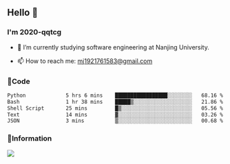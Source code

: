 ## Hello 👋


### I'm 2020-qqtcg

- 🔭 I’m currently studying software engineering at Nanjing University. 
<!-- - 🌱 I’m currently learning MLsys and -->
<!-- - 👯 I’m looking to collaborate on ... -->
<!-- - 🤔 I’m looking for help with ... -->
<!-- - 💬 Ask me about ... -->
- 📫 How to reach me: mj1921761583@gmail.com
<!-- - 😄 Pronouns: ... -->
<!-- - ⚡ Fun fact: ... -->

### 🌱Code
<!--START_SECTION:waka-->

```txt
Python             5 hrs 6 mins    █████████████████░░░░░░░░   68.16 %
Bash               1 hr 38 mins    █████▒░░░░░░░░░░░░░░░░░░░   21.86 %
Shell Script       25 mins         █▒░░░░░░░░░░░░░░░░░░░░░░░   05.56 %
Text               14 mins         ▓░░░░░░░░░░░░░░░░░░░░░░░░   03.26 %
JSON               3 mins          ▒░░░░░░░░░░░░░░░░░░░░░░░░   00.68 %
```

<!--END_SECTION:waka-->

### 💬Information
![](https://github-readme-stats.vercel.app/api?username=2020-qqtcg&theme=buefy&hide_border=false)


<!-- <div align="center"> <img src="https://github-readme-activity-graph.vercel.app/graph?username=2020-qqtcg&theme=minimal" /> </div> -->


